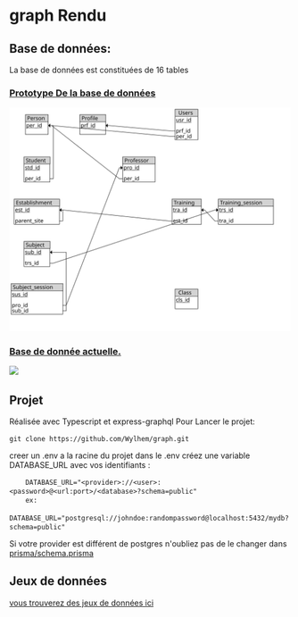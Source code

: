 # graph Rendu

## Base de données:

La base de données est constituées de 16 tables

### <u>Prototype De la base de données </u>

<img src="./database/School.svg">

### <u>Base de donnée actuelle.</u>

<img src="./database/basededonnéeActuelle.png">

## Projet

Réalisée avec Typescript et express-graphql
Pour Lancer le projet:

```
git clone https://github.com/Wylhem/graph.git
```

creer un .env a la racine du projet
dans le .env créez une variable DATABASE_URL avec vos identifiants :

```
    DATABASE_URL="<provider>://<user>:<password>@<url:port>/<database>?schema=public"
    ex:
    DATABASE_URL="postgresql://johndoe:randompassword@localhost:5432/mydb?schema=public"

```

Si votre provider est différent de postgres n'oubliez pas de le changer dans
[prisma/schema.prisma](./prisma/schema.prisma)

## Jeux de données

[vous trouverez des jeux de données ici](./database/script)